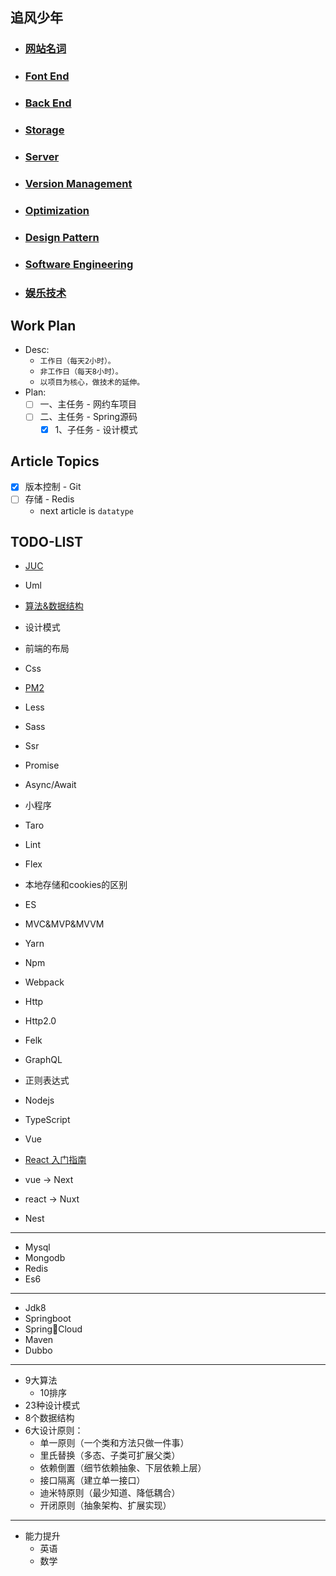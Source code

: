 ## 追风少年
- ### [网站名词](/noun.md)
- ### [Font End](/share/font_end/index.md)
- ### [Back End](/share/back_end/index.md)
- ### [Storage](/share/storages/index.md)
- ### [Server](/share/server/index.md) 
- ### [Version Management](/share/vs/git/index.md)
- ### [Optimization](/share/optimization/index.md)
- ### [Design Pattern](/share/design_pattern/index.md)
- ### [Software Engineering](/share/software-engineering/index.md)
- ### [娱乐技术](/share/entertainment/index.md)

## Work Plan
- Desc:
    - `工作日（每天2小时）。`
    - `非工作日（每天8小时）。`
    - `以项目为核心，做技术的延伸。`
- Plan:
    - [ ] 一、主任务 - 网约车项目
    - [ ] 二、主任务 - Spring源码
        - [x] 1、子任务 - 设计模式

## Article Topics
- [x] 版本控制 - Git
- [ ] 存储 - Redis
    - next article is `datatype`

## TODO-LIST
- [JUC](./demo/juc/index.md)
- Uml
- [算法&数据结构](./share/datastructureandalgorithm/index.md)
- 设计模式
- 前端的布局
- Css
- [PM2](/demo/pm2/index.md)
- Less
- Sass
- Ssr
- Promise
- Async/Await
- 小程序
- Taro
- Lint
- Flex
- 本地存储和cookies的区别
- ES
- MVC&MVP&MVVM
- Yarn
- Npm   
- Webpack
- Http

- Http2.0
- Felk
- GraphQL
- 正则表达式
- Nodejs
- TypeScript
- Vue
- [React 入门指南]()
- vue -> Next
- react -> Nuxt
- Nest
---
- Mysql
- Mongodb
- Redis
- Es6
---
- Jdk8
- Springboot
- SpringCloud
- Maven
- Dubbo
---
- 9大算法
    - 10排序
- 23种设计模式
- 8个数据结构
- 6大设计原则：
    - 单一原则（一个类和方法只做一件事）
    - 里氏替换（多态、子类可扩展父类）
    - 依赖倒置（细节依赖抽象、下层依赖上层）
    - 接口隔离（建立单一接口）
    - 迪米特原则（最少知道、降低耦合）
    - 开闭原则（抽象架构、扩展实现）
---
- 能力提升
    - 英语
    - 数学
